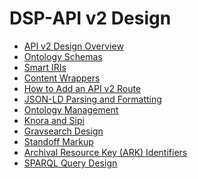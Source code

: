 <!---
Copyright © 2015-2021 the contributors (see Contributors.md).

This file is part of DSP — DaSCH Service Platform.

DSP is free software: you can redistribute it and/or modify
it under the terms of the GNU Affero General Public License as published
by the Free Software Foundation, either version 3 of the License, or
(at your option) any later version.

DSP is distributed in the hope that it will be useful,
but WITHOUT ANY WARRANTY; without even the implied warranty of
MERCHANTABILITY or FITNESS FOR A PARTICULAR PURPOSE.  See the
GNU Affero General Public License for more details.

You should have received a copy of the GNU Affero General Public
License along with DSP. If not, see <http://www.gnu.org/licenses/>.
-->

# DSP-API v2 Design

- [API v2 Design Overview](overview.md)
- [Ontology Schemas](ontology-schemas.md)
- [Smart IRIs](smart-iris.md)
- [Content Wrappers](content-wrappers.md)
- [How to Add an API v2 Route](how-to-add-a-route.md)
- [JSON-LD Parsing and Formatting](json-ld.md)
- [Ontology Management](ontology-management.md)
- [Knora and Sipi](sipi.md)
- [Gravsearch Design](gravsearch.md)
- [Standoff Markup](standoff.md)
- [Archival Resource Key (ARK) Identifiers](ark.md)
- [SPARQL Query Design](query-design.md)

